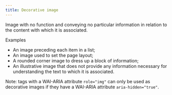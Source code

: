 ```yaml
---
title: Decorative image
---
```


Image with no function and conveying no particular information in relation to the content with which it is associated. 

Examples

- An image preceding each item in a list;
- An image used to set the page layout;
- A rounded corner image to dress up a block of information;
- An illustrative image that does not provide any information necessary for understanding the text to which it is associated.

Note: tags with a WAI-ARIA attribute `role="img"` can only be used as decorative images if they have a WAI-ARIA attribute `aria-hidden="true"`.
